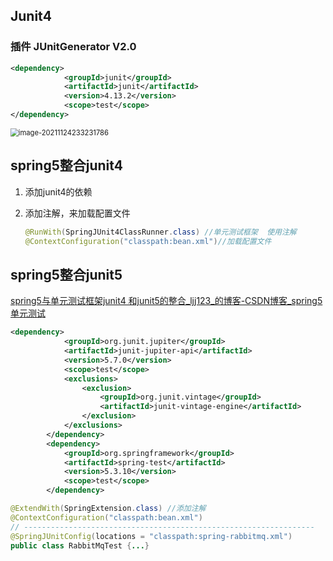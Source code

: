 ## Junit4

### 插件 JUnitGenerator V2.0

```XML
<dependency>
            <groupId>junit</groupId>
            <artifactId>junit</artifactId>
            <version>4.13.2</version>
            <scope>test</scope>
</dependency>
```

<img src="https://note-1259190304.cos.ap-chengdu.myqcloud.com/note/image-20211124233231786.png" alt="image-20211124233231786" style="zoom:80%;" />

## 

## spring5整合junit4 

1. 添加junit4的依赖

2. 添加注解，来加载配置文件

   ```java
   @RunWith(SpringJUnit4ClassRunner.class) //单元测试框架  使用注解
   @ContextConfiguration("classpath:bean.xml")//加载配置文件 
   ```

## spring5整合junit5

[spring5与单元测试框架junit4 和junit5的整合_ljj123_的博客-CSDN博客_spring5 单元测试](https://blog.csdn.net/ljj123_/article/details/108069405)

```xml
<dependency>
            <groupId>org.junit.jupiter</groupId>
            <artifactId>junit-jupiter-api</artifactId>
            <version>5.7.0</version>
            <scope>test</scope>
            <exclusions>
                <exclusion>
                    <groupId>org.junit.vintage</groupId>
                    <artifactId>junit-vintage-engine</artifactId>
                </exclusion>
            </exclusions>
        </dependency>
        <dependency>
            <groupId>org.springframework</groupId>
            <artifactId>spring-test</artifactId>
            <version>5.3.10</version>
            <scope>test</scope>
        </dependency>
```

```java
@ExtendWith(SpringExtension.class) //添加注解
@ContextConfiguration("classpath:bean.xml")
// -----------------------------------------------------------------
@SpringJUnitConfig(locations = "classpath:spring-rabbitmq.xml")
public class RabbitMqTest {...}
```



